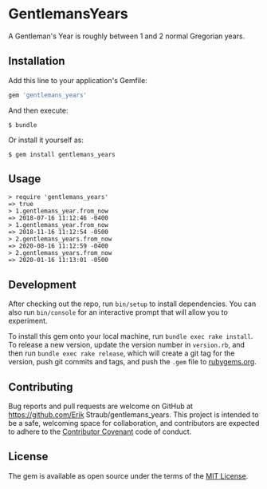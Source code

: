 # GentlemansYears

A Gentleman's Year is roughly between 1 and 2 normal Gregorian years.

## Installation

Add this line to your application's Gemfile:

```ruby
gem 'gentlemans_years'
```

And then execute:

    $ bundle

Or install it yourself as:

    $ gem install gentlemans_years

## Usage

```
> require 'gentlemans_years'
=> true
> 1.gentlemans_year.from_now
=> 2018-07-16 11:12:46 -0400
> 1.gentlemans_year.from_now
=> 2018-11-16 11:12:54 -0500
> 2.gentlemans_years.from_now
=> 2020-08-16 11:12:59 -0400
> 2.gentlemans_years.from_now
=> 2020-01-16 11:13:01 -0500
```

## Development

After checking out the repo, run `bin/setup` to install dependencies. You can also run `bin/console` for an interactive prompt that will allow you to experiment.

To install this gem onto your local machine, run `bundle exec rake install`. To release a new version, update the version number in `version.rb`, and then run `bundle exec rake release`, which will create a git tag for the version, push git commits and tags, and push the `.gem` file to [rubygems.org](https://rubygems.org).

## Contributing

Bug reports and pull requests are welcome on GitHub at https://github.com/Erik Straub/gentlemans_years. This project is intended to be a safe, welcoming space for collaboration, and contributors are expected to adhere to the [Contributor Covenant](http://contributor-covenant.org) code of conduct.


## License

The gem is available as open source under the terms of the [MIT License](http://opensource.org/licenses/MIT).

